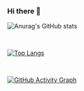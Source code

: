 ### Hi there 👋

![Anurag's GitHub stats](https://github-readme-stats.vercel.app/api?username=chenxinli001&count_private=true&show_icons=true&theme=merko) 

&nbsp;

[![Top Langs](https://github-readme-stats.vercel.app/api/top-langs/?username=chenxinli001&layout=compact&theme=cobalt)](https://github.com/chenxinli001/chenxinli001)

&nbsp;

[![GitHub Activity Graph](https://github-readme-activity-graph.vercel.app/graph?username=chenxinli001&theme=github-dark)](https://github.com/chenxinli001/chenxinli001)


